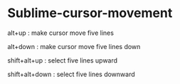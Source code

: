 # Sublime-cursor-movement
<p>alt+up : make cursor move five lines</p>
<p>alt+down : make cursor move five lines down</p>
<p>shift+alt+up : select five lines upward</p>
<p>shift+alt+down : select five lines downward</p>
